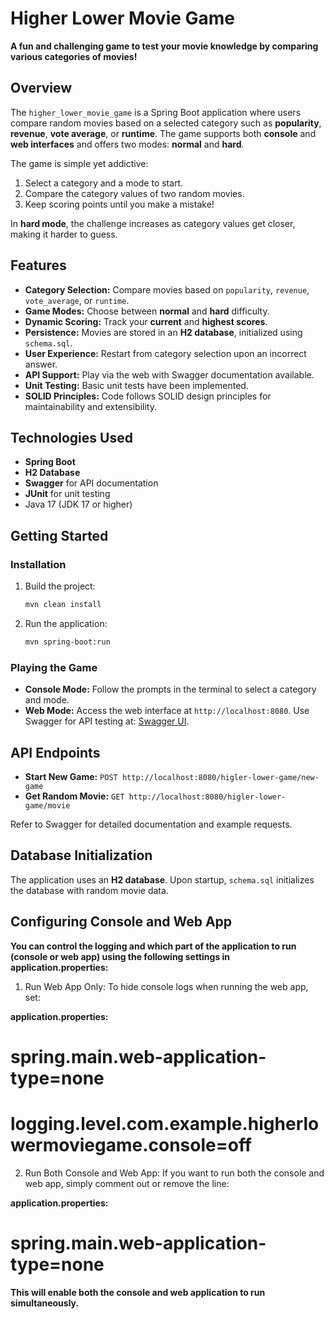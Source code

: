 # Higher Lower Movie Game

**A fun and challenging game to test your movie knowledge by comparing various categories of movies!**

## Overview

The `higher_lower_movie_game` is a Spring Boot application where users compare random movies based on a selected category such as **popularity**, **revenue**, **vote average**, or **runtime**. The game supports both **console** and **web interfaces** and offers two modes: **normal** and **hard**.

The game is simple yet addictive:
1. Select a category and a mode to start.
2. Compare the category values of two random movies.
3. Keep scoring points until you make a mistake!

In **hard mode**, the challenge increases as category values get closer, making it harder to guess.

## Features
- **Category Selection:** Compare movies based on `popularity`, `revenue`, `vote_average`, or `runtime`.
- **Game Modes:** Choose between **normal** and **hard** difficulty.
- **Dynamic Scoring:** Track your **current** and **highest scores**.
- **Persistence:** Movies are stored in an **H2 database**, initialized using `schema.sql`.
- **User Experience:** Restart from category selection upon an incorrect answer.
- **API Support:** Play via the web with Swagger documentation available.
- **Unit Testing:** Basic unit tests have been implemented.
- **SOLID Principles:** Code follows SOLID design principles for maintainability and extensibility.

## Technologies Used
- **Spring Boot**
- **H2 Database**
- **Swagger** for API documentation
- **JUnit** for unit testing
- Java 17 (JDK 17 or higher)

## Getting Started

### Installation
1. Build the project:
   ```bash
   mvn clean install
   ```
2. Run the application:
   ```bash
   mvn spring-boot:run
   ```

### Playing the Game
- **Console Mode:** Follow the prompts in the terminal to select a category and mode.
- **Web Mode:** Access the web interface at `http://localhost:8080`. Use Swagger for API testing at:
  [Swagger UI](http://localhost:8080/swagger-ui/index.html).

## API Endpoints
- **Start New Game:** `POST http://localhost:8080/higler-lower-game/new-game`
- **Get Random Movie:** `GET http://localhost:8080/higler-lower-game/movie`

Refer to Swagger for detailed documentation and example requests.

## Database Initialization
The application uses an **H2 database**. Upon startup, `schema.sql` initializes the database with random movie data.

## Configuring Console and Web App

**You can control the logging and which part of the application to run (console or web app) using the following settings in application.properties:**
1. Run Web App Only: To hide console logs when running the web app, set:

**application.properties:**
# spring.main.web-application-type=none
# logging.level.com.example.higherlowermoviegame.console=off

2. Run Both Console and Web App: If you want to run both the console and web app, simply comment out or remove the line:

**application.properties:**
# spring.main.web-application-type=none
**This will enable both the console and web application to run simultaneously.**

